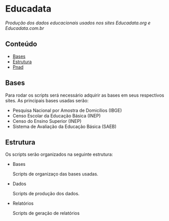Educadata
========

_Produção dos dados educacionais usados nos sites Educadata.org e Educadata.com.br_

## Conteúdo

- [Bases](#bases)
- [Estrutura](#estrutura)
- [Pnad](#pnad)

## Bases

Para rodar os scripts será necessário adquirir as bases em seus respectivos sites. As principais bases usadas serão:

- Pesquisa Nacional por Amostra de Domicílios (IBGE)
- Censo Escolar da Educação Básica (INEP)
- Censo do Ensino Superior (INEP)
- Sistema de Avaliação da Educação Básica (SAEB)

## Estrutura

  Os scripts serão organizados na seguinte estrutura:

- Bases

  Scripts de organizaço das bases usadas.

- Dados

  Scripts de produção dos dados.

- Relatórios

  Scripts de geração de relatórios

